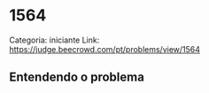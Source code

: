 # 1564

Categoria: iniciante
Link: https://judge.beecrowd.com/pt/problems/view/1564
## Entendendo o problema

